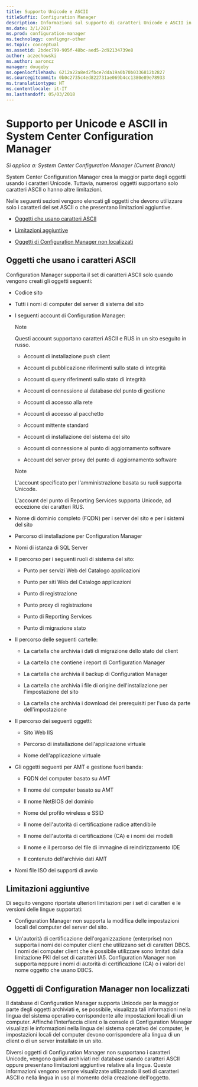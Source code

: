 ```yaml
---
title: Supporto Unicode e ASCII
titleSuffix: Configuration Manager
description: Informazioni sul supporto di caratteri Unicode e ASCII in oggetti di System Center Configuration Manager.
ms.date: 3/1/2017
ms.prod: configuration-manager
ms.technology: configmgr-other
ms.topic: conceptual
ms.assetid: 2bdec799-905f-48bc-aed5-2d92134739e8
author: aczechowski
ms.author: aaroncz
manager: dougeby
ms.openlocfilehash: 6212a22a8ed2fbce7dda19a0b70b0336812b2827
ms.sourcegitcommit: 0b0c2735c4ed822731ae069b4cc1380e89e78933
ms.translationtype: HT
ms.contentlocale: it-IT
ms.lasthandoff: 05/03/2018
---
```

# <a name="unicode-and-ascii-support-in-system-center-configuration-manager"></a>Supporto per Unicode e ASCII in System Center Configuration Manager

*Si applica a: System Center Configuration Manager (Current Branch)*

System Center Configuration Manager crea la maggior parte degli oggetti usando i caratteri Unicode. Tuttavia, numerosi oggetti supportano solo caratteri ASCII o hanno altre limitazioni.  

 Nelle seguenti sezioni vengono elencati gli oggetti che devono utilizzare solo i caratteri del set ASCII o che presentano limitazioni aggiuntive.  

-   [Oggetti che usano caratteri ASCII](#BKMK_ASCIIchar)  

-   [Limitazioni aggiuntive](#BKMK_OtherCharLimitations)  

-   [Oggetti di Configuration Manager non localizzati](#BKMK_LangNonLocalize)  

##  <a name="BKMK_ASCIIchar"></a> Oggetti che usano i caratteri ASCII  
 Configuration Manager supporta il set di caratteri ASCII solo quando vengono creati gli oggetti seguenti:  

-   Codice sito  

-   Tutti i nomi di computer del server di sistema del sito  

-   I seguenti account di Configuration Manager:  

    > [!NOTE]  
    >  Questi account supportano caratteri ASCII e RUS in un sito eseguito in russo.  

    -   Account di installazione push client  

    -   Account di pubblicazione riferimenti sullo stato di integrità  

    -   Account di query riferimenti sullo stato di integrità  

    -   Account di connessione al database del punto di gestione  

    -   Account di accesso alla rete  

    -   Account di accesso al pacchetto  

    -   Account mittente standard  

    -   Account di installazione del sistema del sito  

    -   Account di connessione al punto di aggiornamento software  

    -   Account del server proxy del punto di aggiornamento software  

    > [!NOTE]  
    >  L'account specificato per l'amministrazione basata su ruoli supporta Unicode.  
    >   
    >  L'account del punto di Reporting Services supporta Unicode, ad eccezione dei caratteri RUS.  

-   Nome di dominio completo (FQDN) per i server del sito e per i sistemi del sito  

-   Percorso di installazione per Configuration Manager  

-   Nomi di istanza di SQL Server  

-   Il percorso per i seguenti ruoli di sistema del sito:  

    -   Punto per servizi Web del Catalogo applicazioni  

    -   Punto per siti Web del Catalogo applicazioni  

    -   Punto di registrazione  

    -   Punto proxy di registrazione  

    -   Punto di Reporting Services  

    -   Punto di migrazione stato  

-   Il percorso delle seguenti cartelle:  

    -   La cartella che archivia i dati di migrazione dello stato del client  

    -   La cartella che contiene i report di Configuration Manager  

    -   La cartella che archivia il backup di Configuration Manager  

    -   La cartella che archivia i file di origine dell'installazione per l'impostazione del sito  

    -   La cartella che archivia i download dei prerequisiti per l'uso da parte dell'impostazione  

-   Il percorso dei seguenti oggetti:  

    -   Sito Web IIS  

    -   Percorso di installazione dell'applicazione virtuale  

    -   Nome dell'applicazione virtuale  

-   Gli oggetti seguenti per AMT e gestione fuori banda:  

    -   FQDN del computer basato su AMT  

    -   Il nome del computer basato su AMT  

    -   Il nome NetBIOS del dominio  

    -   Nome del profilo wireless e SSID  

    -   Il nome dell'autorità di certificazione radice attendibile  

    -   Il nome dell'autorità di certificazione (CA) e i nomi dei modelli  

    -   Il nome e il percorso del file di immagine di reindirizzamento IDE  

    -   Il contenuto dell'archivio dati AMT  

-   Nomi file ISO dei supporti di avvio  

##  <a name="BKMK_OtherCharLimitations"></a> Limitazioni aggiuntive  
 Di seguito vengono riportate ulteriori limitazioni per i set di caratteri e le versioni delle lingue supportati:  

-   Configuration Manager non supporta la modifica delle impostazioni locali del computer del server del sito.  

-   Un'autorità di certificazione dell'organizzazione (enterprise) non supporta i nomi dei computer client che utilizzano set di caratteri DBCS. I nomi dei computer client che è possibile utilizzare sono limitati dalla limitazione PKI del set di caratteri IA5. Configuration Manager non supporta neppure i nomi di autorità di certificazione (CA) o i valori del nome oggetto che usano DBCS.  

##  <a name="BKMK_LangNonLocalize"></a> Oggetti di Configuration Manager non localizzati  
 Il database di Configuration Manager supporta Unicode per la maggior parte degli oggetti archiviati e, se possibile, visualizza tali informazioni nella lingua del sistema operativo corrispondente alle impostazioni locali di un computer. Affinché l'interfaccia client o la console di Configuration Manager visualizzi le informazioni nella lingua del sistema operativo del computer, le impostazioni locali del computer devono corrispondere alla lingua di un client o di un server installato in un sito.  

 Diversi oggetti di Configuration Manager non supportano i caratteri Unicode, vengono quindi archiviati nel database usando caratteri ASCII oppure presentano limitazioni aggiuntive relative alla lingua. Queste informazioni vengono sempre visualizzate utilizzando il seti di caratteri ASCII o nella lingua in uso al momento della creazione dell'oggetto.  
